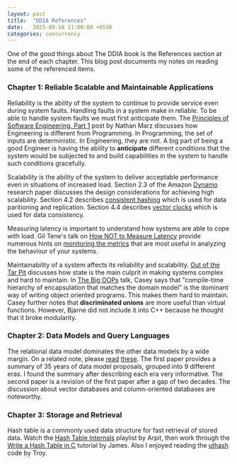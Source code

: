 ```yaml
---
layout: post
title:  "DDIA References"
date:   2025-09-18 11:00:00 +0530
categories: concurrency
---
```


One of the good things about The DDIA book is the References section at the end
of each chapter. This blog post documents my notes on reading some of the
referenced items.

### Chapter 1: Reliable Scalable and Maintainable Applications

Reliability is the ability of the system to continue to provide service even
during system faults. Handling faults in a system make in reliable. To be
able to handle system faults we must first anticipate them. The
[Principles of Software Engineering, Part 1][pose-p1] post by Nathan Marz
discusses how Engineering is different from Programming. In Programming, the
set of inputs are deterministic. In Engineering, they are not. A big part of
being a good Engineer is having the ability to **anticipate** different
conditions that the system would be subjected to and build capabilities in
the system to handle such conditions gracefully.

Scalability is the ability of the system to deliver acceptable performance
even in situations of increased load. Section 2.3 of the Amazon [Dynamo][dyn]
research paper discusses the design considerations for achieving high
scalability. Section 4.2 describes [consistent hashing][ch] which is used for
data paritioning and replication. Section 4.4 describes [vector clocks][vc]
which is used for data consistency.

Measuring latency is important to understand how systems are able to cope
with load. Gil Tene's talk on [How NOT to Measure Latency][gt] provide numerous
hints on [monitoring the metrics][mtm] that are most useful in analyzing the
behaviour of your systems.

Maintainability of a system affects its reliability and scalability. [Out of the
Tar Pit][oot-tp] discusses how state is the main culprit in making systems
complex and hard to maintain. In [The Big OOPs][tbo] talk, Casey says that
"compile-time hierarchy of encapsulation that matches the domain model" is the
dominant way of writing object oriented programs. This makes them hard to
maintain. Casey further notes that **discriminated unions** are more useful
than virtual functions. However, Bjarne did not include it into C++ because
he thought that it broke modularity.

### Chapter 2: Data Models and Query Languages

The relational data model dominates the other data models by a wide margin. On
a related note, please [read][wg1] [these][wg2]. The first paper provides a
summary of 35 years of data model proposals, grouped into 9 different eras. I
found the summary after describing each era very informative. The second paper
is a revision of the first paper after a gap of two decades. The discussion
about vector databases and column-oriented databases are noteworthy.

### Chapter 3: Storage and Retrieval

Hash table is a commonly used data structure for fast retrieval of stored data.
Watch the [Hash Table Internals][hti] playlist by Arpit, then work through the
[Write a Hash Table in C][htic] tutorial by James. Also I enjoyed reading the
[uthash][uth] code by Troy.

[ch]: https://www.youtube.com/watch?v=UF9Iqmg94tk
[dyn]: https://www.allthingsdistributed.com/files/amazon-dynamo-sosp2007.pdf
[gt]: https://www.youtube.com/watch?v=lJ8ydIuPFeU
[hti]: https://www.youtube.com/playlist?list=PLsdq-3Z1EPT2UnueESBLReaVSLIo_BuAc
[htic]: https://github.com/jamesroutley/write-a-hash-table
[mtm]: https://latencytipoftheday.blogspot.com/2014/06/latencytipoftheday-q-whats-wrong-with_21.html
[oot-tp]: https://curtclifton.net/papers/MoseleyMarks06a.pdf
[pose-p1]: http://nathanmarz.com/blog/principles-of-software-engineering-part-1.html
[tbo]: https://www.youtube.com/watch?v=wo84LFzx5nI
[uth]: https://github.com/troydhanson/uthash
[vc]: https://www.youtube.com/watch?v=b2Tud5Kkue8
[wg1]: http://mitpress2.mit.edu/books/chapters/0262693143chapm1.pdf
[wg2]: https://db.cs.cmu.edu/papers/2024/whatgoesaround-sigmodrec2024.pdf
